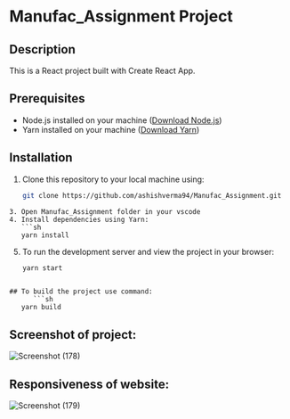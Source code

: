 # Manufac_Assignment Project

## Description
This is a React project built with Create React App.

## Prerequisites
- Node.js installed on your machine ([Download Node.js](https://nodejs.org/))
- Yarn installed on your machine ([Download Yarn](https://yarnpkg.com/))

## Installation
1. Clone this repository to your local machine using:
   ```sh
   git clone https://github.com/ashishverma94/Manufac_Assignment.git
```
3. Open Manufac_Assignment folder in your vscode
4. Install dependencies using Yarn:
   ```sh
   yarn install
```

5. To run the development server and view the project in your browser:
      ```sh
   yarn start
```
   
## To build the project use command:
      ```sh
   yarn build
```

## Screenshot of project:

![Screenshot (178)](https://github.com/ashishverma94/Manufac_Assignment/assets/82448727/3c9582e8-441d-4f08-bb40-3b32434de02c)

## Responsiveness of website:

![Screenshot (179)](https://github.com/ashishverma94/Manufac_Assignment/assets/82448727/831e4ef5-2efb-40c3-8ac7-c5488fbd3d5f)
